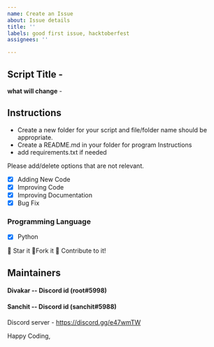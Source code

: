 ```yaml
---
name: Create an Issue
about: Issue details
title: ''
labels: good first issue, hacktoberfest
assignees: ''

---
```


## Script Title -

**what will change** -

## Instructions

- Create a new folder for your script and file/folder name should be appropriate.
- Create a README.md in your folder for program Instructions
- add requirements.txt if needed

Please add/delete options that are not relevant.

- [x] Adding New Code
- [x] Improving Code
- [x] Improving Documentation
- [x] Bug Fix

### Programming Language

- [x] Python

:star2: Star it :fork_and_knife:Fork it :handshake: Contribute to it!

## Maintainers 

#### Divakar -- Discord id (root#5998)
#### Sanchit -- Discord id (sanchit#5988)

Discord server  - https://discord.gg/e47wmTW


Happy Coding,
